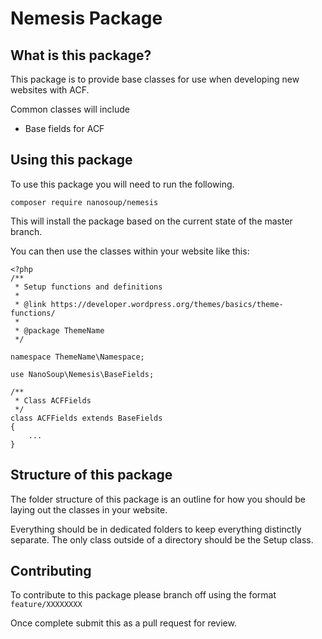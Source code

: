 # Nemesis Package

## What is this package?
This package is to provide base classes for use when developing new websites with ACF.

Common classes will include
- Base fields for ACF

## Using this package
To use this package you will need to run the following.

```
composer require nanosoup/nemesis
```

This will install the package based on the current state of the master branch.

You can then use the classes within your website like this:

```
<?php
/**
 * Setup functions and definitions
 *
 * @link https://developer.wordpress.org/themes/basics/theme-functions/
 *
 * @package ThemeName
 */

namespace ThemeName\Namespace;

use NanoSoup\Nemesis\BaseFields;

/**
 * Class ACFFields
 */
class ACFFields extends BaseFields
{
    ...
}

```

## Structure of this package
The folder structure of this package is an outline for how you should be laying out the classes in your website.

Everything should be in dedicated folders to keep everything distinctly separate. The only class outside of a directory should
be the Setup class.

## Contributing
To contribute to this package please branch off using the format `feature/XXXXXXXX`

Once complete submit this as a pull request for review.